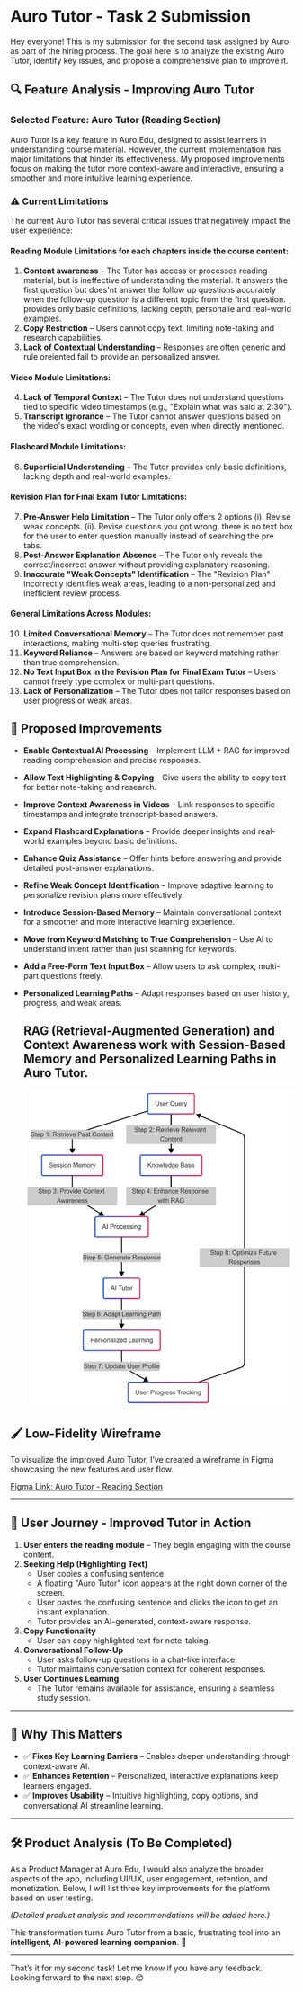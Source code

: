 # Auro Tutor - Task 2 Submission

Hey everyone! This is my submission for the second task assigned by Auro as part of the hiring process. The goal here is to analyze the existing Auro Tutor, identify key issues, and propose a comprehensive plan to improve it.

## 🔍 Feature Analysis - Improving Auro Tutor
### Selected Feature: **Auro Tutor** (Reading Section)

Auro Tutor is a key feature in Auro.Edu, designed to assist learners in understanding course material. However, the current implementation has major limitations that hinder its effectiveness. My proposed improvements focus on making the tutor more context-aware and interactive, ensuring a smoother and more intuitive learning experience.

### ⚠️ Current Limitations
The current Auro Tutor has several critical issues that negatively impact the user experience:

#### **Reading Module Limitations for each chapters inside the course content:**
1. **Content awareness** – The Tutor has access or processes reading material, but is ineffective of understanding the material. It answers the first question but does'nt answer the follow up questions accurately when the follow-up question is a different topic from the first question.
provides only basic definitions, lacking depth, personalie and real-world examples.                                                                                                                                                                                                                                                                                                                                             
3. **Copy Restriction** – Users cannot copy text, limiting note-taking and research capabilities.
4. **Lack of Contextual Understanding** – Responses are often generic and rule oreiented fail to provide an personalized answer.

#### **Video Module Limitations:**
4. **Lack of Temporal Context** – The Tutor does not understand questions tied to specific video timestamps (e.g., "Explain what was said at 2:30").
5. **Transcript Ignorance** – The Tutor cannot answer questions based on the video's exact wording or concepts, even when directly mentioned.

#### **Flashcard Module Limitations:**
6. **Superficial Understanding** – The Tutor provides only basic definitions, lacking depth and real-world examples.

#### **Revision Plan for Final Exam Tutor Limitations:**
7. **Pre-Answer Help Limitation** – The Tutor only offers 2 options (i). Revise weak concepts. (ii). Revise questions you got wrong. there is no text box for the user to enter question manually instead of searching the pre tabs.
8. **Post-Answer Explanation Absence** – The Tutor only reveals the correct/incorrect answer without providing explanatory reasoning.
9. **Inaccurate "Weak Concepts" Identification** – The "Revision Plan" incorrectly identifies weak areas, leading to a non-personalized and inefficient review process.

#### **General Limitations Across Modules:**
10. **Limited Conversational Memory** – The Tutor does not remember past interactions, making multi-step queries frustrating.
11. **Keyword Reliance** – Answers are based on keyword matching rather than true comprehension.
12. **No Text Input Box in the Revision Plan for Final Exam Tutor** – Users cannot freely type complex or multi-part questions.
13. **Lack of Personalization** – The Tutor does not tailor responses based on user progress or weak areas.

## 🚀 Proposed Improvements
- **Enable Contextual AI Processing** – Implement LLM + RAG for improved reading comprehension and precise responses.
- **Allow Text Highlighting & Copying** – Give users the ability to copy text for better note-taking and research.
- **Improve Context Awareness in Videos** – Link responses to specific timestamps and integrate transcript-based answers.
- **Expand Flashcard Explanations** – Provide deeper insights and real-world examples beyond basic definitions.
- **Enhance Quiz Assistance** – Offer hints before answering and provide detailed post-answer explanations.
- **Refine Weak Concept Identification** – Improve adaptive learning to personalize revision plans more effectively.
- **Introduce Session-Based Memory** – Maintain conversational context for a smoother and more interactive learning experience.
- **Move from Keyword Matching to True Comprehension** – Use AI to understand intent rather than just scanning for keywords.
- **Add a Free-Form Text Input Box** – Allow users to ask complex, multi-part questions freely.
- **Personalized Learning Paths** – Adapt responses based on user history, progress, and weak areas.

  ## RAG (Retrieval-Augmented Generation) and Context Awareness work with Session-Based Memory and Personalized Learning Paths in Auro Tutor.
  ![RAG and Context Awareness](auro.png)
  

## 🖌️ Low-Fidelity Wireframe
To visualize the improved Auro Tutor, I’ve created a wireframe in Figma showcasing the new features and user flow.

[Figma Link: Auro Tutor - Reading Section](https://www.figma.com/design/O8vwJbUUTvXLFwmVlwk8Dj/Gagan-N's-team-library?node-id=3312-2&t=oG0FnrfRwrcZIPWp-1)

---

## 🔄 User Journey - Improved Tutor in Action
1. **User enters the reading module** – They begin engaging with the course content.
2. **Seeking Help (Highlighting Text)**
   - User copies a confusing sentence.
   - A floating "Auro Tutor" icon appears at the right down corner of the screen.
   - User pastes the confusing sentence and clicks the icon to get an instant explanation.
   - Tutor provides an AI-generated, context-aware response.
3. **Copy Functionality**
   - User can copy highlighted text for note-taking.
4. **Conversational Follow-Up**
   - User asks follow-up questions in a chat-like interface.
   - Tutor maintains conversation context for coherent responses.
5. **User Continues Learning**
   - The Tutor remains available for assistance, ensuring a seamless study session.

---

## 🌟 Why This Matters
- ✅ **Fixes Key Learning Barriers** – Enables deeper understanding through context-aware AI.
- ✅ **Enhances Retention** – Personalized, interactive explanations keep learners engaged.
- ✅ **Improves Usability** – Intuitive highlighting, copy options, and conversational AI streamline learning.

---

## 🛠️ Product Analysis (To Be Completed)

As a Product Manager at Auro.Edu, I would also analyze the broader aspects of the app, including UI/UX, user engagement, retention, and monetization. Below, I will list three key improvements for the platform based on user testing.

*(Detailed product analysis and recommendations will be added here.)*

This transformation turns Auro Tutor from a basic, frustrating tool into an **intelligent, AI-powered learning companion**. 🚀

---

That’s it for my second task! Let me know if you have any feedback. Looking forward to the next step. 😊

